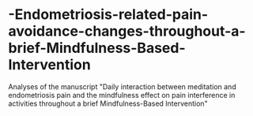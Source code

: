 # -Endometriosis-related-pain-avoidance-changes-throughout-a-brief-Mindfulness-Based-Intervention
Analyses of the manuscript "Daily interaction between meditation and endometriosis pain and the mindfulness effect on pain interference in activities throughout a brief Mindfulness-Based Intervention" 

